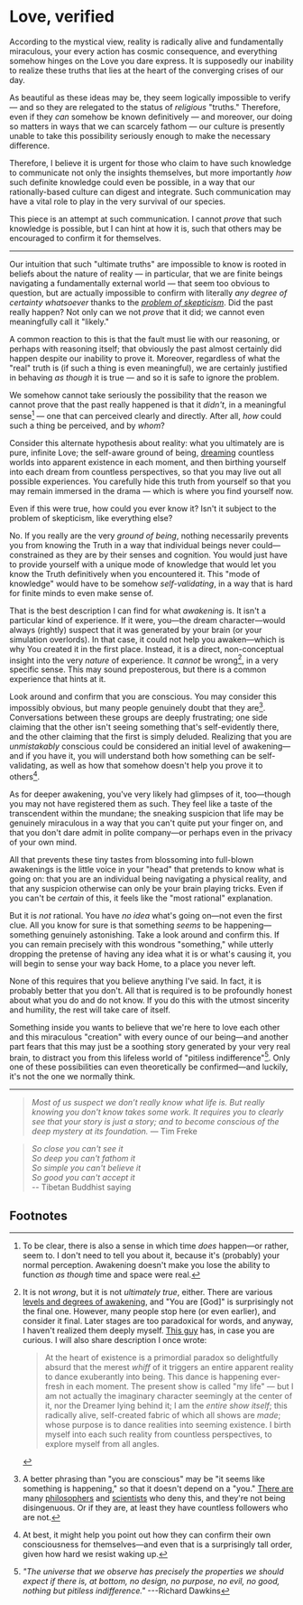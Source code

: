 # Love, verified

According to the mystical view, reality is radically alive and fundamentally miraculous, your every action has cosmic consequence, and everything somehow hinges on the Love you dare express. It is supposedly our inability to realize these truths that lies at the heart of the converging crises of our day.

As beautiful as these ideas may be, they seem logically impossible to verify — and so they are relegated to the status of _religious_ "truths." Therefore, even if they _can_ somehow be known definitively — and moreover, our doing so matters in ways that we can scarcely fathom — our culture is presently unable to take this possibility seriously enough to make the necessary difference.

Therefore, I believe it is urgent for those who claim to have such knowledge to communicate not only the insights themselves, but more importantly _how_ such definite knowledge could even be possible, in a way that our rationally-based culture can digest and integrate. Such communication may have a vital role to play in the very survival of our species.

This piece is an attempt at such communication. I cannot _prove_ that such knowledge is possible, but I can hint at how it is, such that others may be encouraged to confirm it for themselves.

---

Our intuition that such "ultimate truths" are impossible to know is rooted in beliefs about the nature of reality — in particular, that we are finite beings navigating a fundamentally external world — that seem too obvious to question, but are actually impossible to confirm with literally _any degree of certainty whatsoever_ thanks to the [_problem of skepticism_](radical-skepticism.md). Did the past really happen? Not only can we not _prove_ that it did; we cannot even meaningfully call it "likely."

A common reaction to this is that the fault must lie with our reasoning, or perhaps with reasoning itself; that obviously the past almost certainly did happen despite our inability to prove it. Moreover, regardless of what the "real" truth is (if such a thing is even meaningful), we are certainly justified in behaving _as though_ it is true — and so it is safe to ignore the problem.

We somehow cannot take seriously the possibility that the reason we cannot prove that the past really happened is that it _didn't_, in a meaningful sense[^no-time] — one that can perceived clearly and directly. After all, _how_ could such a thing be perceived, and by _whom_?

Consider this alternate hypothesis about reality: what you ultimately are is pure, infinite Love; the self-aware ground of being, [dreaming](https://www.youtube.com/watch?v=ckiNNgfMKcQ) countless worlds into apparent existence in each moment, and then birthing yourself into each dream from countless perspectives, so that you may live out all possible experiences. You carefully hide this truth from yourself so that you may remain immersed in the drama — which is where you find yourself now.

Even if this were true, how could you ever know it? Isn't it subject to the problem of skepticism, like everything else?

No. If you really are the very _ground of being_, nothing necessarily prevents you from knowing the Truth in a way that individual beings never could—constrained as they are by their senses and cognition. You would just have to provide yourself with a unique mode of knowledge that would let you know the Truth definitively when you encountered it. This "mode of knowledge" would have to be somehow _self-validating_, in a way that is hard for finite minds to even make sense of.

That is the best description I can find for what _awakening_ is. It isn't a particular kind of experience. If it were, you—the dream character—would always (rightly) suspect that it was generated by your brain (or your simulation overlords). In that case, it could not help you awaken—which is why You created it in the first place. Instead, it is a direct, non-conceptual insight into the very _nature_ of experience. It _cannot_ be wrong[^levels-of-awakening], in a very specific sense. This may sound preposterous, but there is a common experience that hints at it.

Look around and confirm that you are conscious. You may consider this impossibly obvious, but many people genuinely doubt that they are[^doubt]. Conversations between these groups are deeply frustrating; one side claiming that the other isn't seeing something that's self-evidently there, and the other claiming that the first is simply deluded. Realizing that you are _unmistakably_ conscious could be considered an initial level of awakening—and if you have it, you will understand both how something can be self-validating, as well as how that somehow doesn't help you prove it to others[^resist].

As for deeper awakening, you've very likely had glimpses of it, too—though you may not have registered them as such. They feel like a taste of the transcendent within the mundane; the sneaking suspicion that life may be genuinely miraculous in a way that you can't quite put your finger on, and that you don't dare admit in polite company—or perhaps even in the privacy of your own mind.

All that prevents these tiny tastes from blossoming into full-blown awakenings is the little voice in your "head" that pretends to know what is going on: that you are an individual being navigating a physical reality, and that any suspicion otherwise can only be your brain playing tricks. Even if you can't be _certain_ of this, it feels like the "most rational" explanation.

But it is _not_ rational. You have _no idea_ what's going on—not even the first clue. All you know for sure is that something _seems_ to be happening—something genuinely astonishing. Take a look around and confirm this. If you can remain precisely with this wondrous "something," while utterly dropping the pretense of having any idea what it is or what's causing it, you will begin to sense your way back Home, to a place you never left.

None of this requires that you believe anything I've said. In fact, it is probably better that you don't. All that is required is to be profoundly honest about what you do and do not know. If you do this with the utmost sincerity and humility, the rest will take care of itself.

Something inside you wants to believe that we're here to love each other and this miraculous "creation" with every ounce of our being—and another part fears that this may just be a soothing story generated by your very real brain, to distract you from this lifeless world of "pitiless indifference"[^Dawkins]. Only one of these possibilities can even theoretically be confirmed—and luckily, it's not the one we normally think.

---

> _Most of us suspect we don’t really know what life is. But really knowing you don't know takes some work. It requires you to clearly see that your story is just a story; and to become conscious of the deep mystery at its foundation._ — Tim Freke

> *So close you can't see it <br/>
> So deep you can't fathom it <br/>
> So simple you can't believe it <br/>
> So good you can't accept it* <br/>
-- Tibetan Buddhist saying

## Footnotes

[^no-time]: To be clear, there is also a sense in which time _does_ happen—or rather, seem to. I don't need to tell you about it, because it's (probably) your normal perception. Awakening doesn't make you lose the ability to function _as though_ time and space were real.

[^levels-of-awakening]: It is not _wrong_, but it is not _ultimately true_, either. There are various [levels and degrees of awakening](/spirituality/three-stages-of-nonduality.md), and "You are [God]" is surprisingly not the final one. However, many people stop here (or even earlier), and consider it final. Later stages are too paradoxical for words, and anyway, I haven't realized them deeply myself. [This guy](https://www.youtube.com/watch?v=gbezCWitG_E) has, in case you are curious. I will also share description I once wrote:

    > At the heart of existence is a primordial paradox so delightfully absurd that the merest _whiff_ of it triggers an entire apparent reality to dance exuberantly into being. This dance is happening ever-fresh in each moment. The present show is called "my life" — but I am not actually the imaginary character seemingly at the center of it, nor the Dreamer lying behind it; I am the _entire show itself_; this radically alive, self-created fabric of which all shows are _made_; whose purpose is to dance realities into seeming existence. I birth myself into each such reality from countless perspectives, to explore myself from all angles.

[^doubt]: A better phrasing than "you are conscious" may be "it seems like something is happening," so that it doesn't depend on a "you." [There are](https://www.newyorker.com/magazine/2017/03/27/daniel-dennetts-science-of-the-soul) many [philosophers](https://aeon.co/essays/what-if-your-consciousness-is-an-illusion-created-by-your-brain) and [scientists](https://www.theatlantic.com/science/archive/2016/01/consciousness-color-brain/423522/) who deny this, and they're not being disingenuous. Or if they are, at least they have countless followers who are not.

[^resist]: At best, it might help you point out how they can confirm their own consciousness for themselves—and even that is a surprisingly tall order, given how hard we resist waking up.

[^Dawkins]: _"The universe that we observe has precisely the properties we should expect if there is, at bottom, no design, no purpose, no evil, no good, nothing but pitiless indifference."_ ---Richard Dawkins
